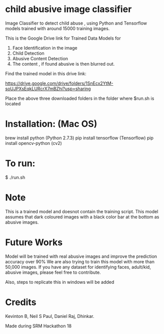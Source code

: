 # child abusive image classifier
Image Classifier to detect child abuse , using Python and Tensorflow models trained with around 15000 training images.

This is the Google Drive link for Trained Data Models for 
  1. Face Identification in the image
  2. Child Detection
  3. Abusive Content Detection
  4. The content , if found abusive is then blurred out.
  
  Find the trained model in this drive link:
  
https://drive.google.com/drive/folders/1SnEcx2YtM-soUJPXsEqkLURcrX7mBZhi?usp=sharing

Place the above three downloaded folders in the folder where $run.sh is located

# Installation: (Mac OS)
  brew install python (Python 2.7.3)
  pip install tensorflow (Tensorflow)
  pip install opencv-python (cv2)

# To run:
  $ ./run.sh
  
# Note
This is a trained model and doesnot contain the training script. This model assumes that dark coloured images with a black color bar at the bottom as abusive images. 

# Future Works
Model will be trained with real abusive images and improve the prediction accuracy over 90% 
We are also trying to train this model with more than 50,000 images. If you have any dataset for identifying faces, adult/kid, abusive images, please feel free to contribute.

Also, steps to replicate this in windows will be added

# Credits
Kevinton B, Neil S Paul, Daniel Raj, Dhinkar.

Made during SRM Hackathon 18
